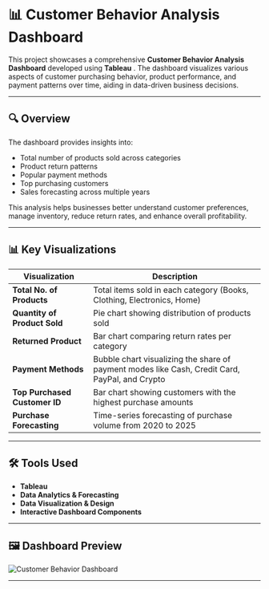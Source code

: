 # 📊 Customer Behavior Analysis Dashboard

This project showcases a comprehensive **Customer Behavior Analysis Dashboard** developed using **Tableau** . The dashboard visualizes various aspects of customer purchasing behavior, product performance, and payment patterns over time, aiding in data-driven business decisions.

---

## 🔍 Overview

The dashboard provides insights into:

- Total number of products sold across categories
- Product return patterns
- Popular payment methods
- Top purchasing customers
- Sales forecasting across multiple years

This analysis helps businesses better understand customer preferences, manage inventory, reduce return rates, and enhance overall profitability.

---

## 📊 Key Visualizations

| Visualization                 |                                    Description                                                 |
|-------------------------------|------------------------------------------------------------------------------------------------|
| **Total No. of Products**     | Total items sold in each category (Books, Clothing, Electronics, Home)                         |
| **Quantity of Product Sold**  | Pie chart showing distribution of products sold                                                |
| **Returned Product**          | Bar chart comparing return rates per category                                                  |
| **Payment Methods**           | Bubble chart visualizing the share of payment modes like Cash, Credit Card, PayPal, and Crypto |
| **Top Purchased Customer ID** | Bar chart showing customers with the highest purchase amounts                                  |
| **Purchase Forecasting**      | Time-series forecasting of purchase volume from 2020 to 2025                                   |

---

## 🛠️ Tools Used

- **Tableau**
- **Data Analytics & Forecasting**
- **Data Visualization & Design**
- **Interactive Dashboard Components**

---

## 🖼️ Dashboard Preview

![Customer Behavior Dashboard](https://github.com/raj-moorthy/Customer-Behaviour-Analysis-Dashboard/commit/c2546d4682f4de8aa3e01c57e5716d009ecd3075)

---


